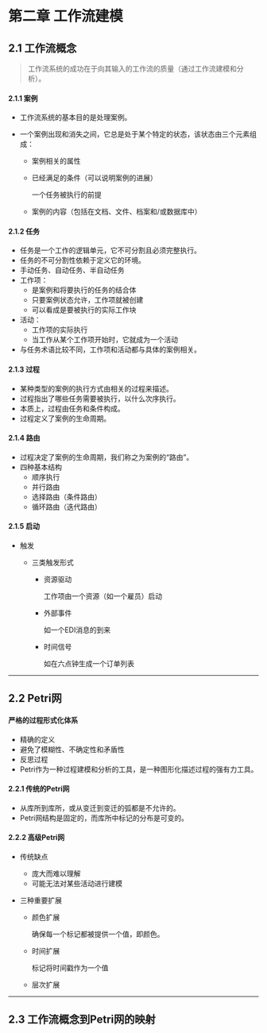 # 第二章 工作流建模

## 2.1 工作流概念

> 工作流系统的成功在于向其输入的工作流的质量（通过工作流建模和分析）。



#### 2.1.1 案例

* 工作流系统的基本目的是处理案例。

* 一个案例出现和消失之间，它总是处于某个特定的状态，该状态由三个元素组成：

  * 案例相关的属性

  * 已经满足的条件（可以说明案例的进展）

    一个任务被执行的前提

  * 案例的内容（包括在文档、文件、档案和/或数据库中）

#### 2.1.2 任务

* 任务是一个工作的逻辑单元，它不可分割且必须完整执行。
* 任务的不可分割性依赖于定义它的环境。
* 手动任务、自动任务、半自动任务
* 工作项：
  * 是案例和将要执行的任务的结合体
  * 只要案例状态允许，工作项就被创建
  * 可以看成是要被执行的实际工作块
* 活动：
  * 工作项的实际执行
  * 当工作从某个工作项开始时，它就成为一个活动
* 与任务术语比较不同，工作项和活动都与具体的案例相关。

#### 2.1.3 过程

* 某种类型的案例的执行方式由相关的过程来描述。
* 过程指出了哪些任务需要被执行，以什么次序执行。
* 本质上，过程由任务和条件构成。
* 过程定义了案例的生命周期。

#### 2.1.4 路由

* 过程决定了案例的生命周期，我们称之为案例的“路由”。
* 四种基本结构
  * 顺序执行
  * 并行路由
  * 选择路由（条件路由）
  * 循环路由（迭代路由）

#### 2.1.5 启动

* 触发

  * 三类触发形式

    * 资源驱动

      工作项由一个资源（如一个雇员）启动

    * 外部事件

      如一个EDI消息的到来

    * 时间信号

      如在六点钟生成一个订单列表

---

## 2.2 Petri网

#### 严格的过程形式化体系

* 精确的定义
* 避免了模糊性、不确定性和矛盾性
* 反思过程
* Petri作为一种过程建模和分析的工具，是一种图形化描述过程的强有力工具。

#### 2.2.1 传统的Petri网

* 从库所到库所，或从变迁到变迁的弧都是不允许的。
* Petri网结构是固定的，而库所中标记的分布是可变的。

#### 2.2.2 高级Petri网

* 传统缺点
  * 庞大而难以理解
  * 可能无法对某些活动进行建模


* 三种重要扩展

  * 颜色扩展

    确保每一个标记都被提供一个值，即颜色。

  * 时间扩展

    标记将时间戳作为一个值

  * 层次扩展

---

## 2.3 工作流概念到Petri网的映射

